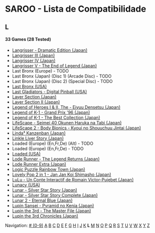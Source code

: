 # SAROO - Lista de Compatibilidade

## L

#### 33 Games (28 Tested)

- [Langrisser - Dramatic Edition (Japan)](../../Regions/Japan/T-2507G/01/README.md)
- [Langrisser III (Japan)](../../Regions/Japan/T-2502G/01/README.md)
- [Langrisser IV (Japan)](../../Regions/Japan/T-2505G/01/README.md)
- [Langrisser V - The End of Legend (Japan)](../../Regions/Japan/T-2509G/01/README.md)
- Last Bronx (Europe) - TODO
- Last Bronx (Japan) (Disc 1) (Arcade Disc) - TODO
- Last Bronx (Japan) (Disc 2) (Special Disc) - TODO
- [Last Bronx (USA)](../../Regions/USA/MK-81078/01/README.md)
- [Last Gladiators - Digital Pinball (USA)](../../Regions/USA/T-4804H/01/README.md)
- [Layer Section (Japan)](../../Regions/Japan/T-1101G/01/README.md)
- [Layer Section II (Japan)](../../Regions/Japan/T-26409G/01/README.md)
- [Legend of Heroes I & II, The - Eiyuu Densetsu (Japan)](../../Regions/Japan/T-37101G/01/README.md)
- [Legend of K-1 - Grand Prix '96 (Japan)](../../Regions/Japan/T-7503G/01/README.md)
- [Legend of K-1 - The Best Collection (Japan)](../../Regions/Japan/T-7501G/01/README.md)
- [LifeScape - Seimei 40 Okunen Haruka na Tabi (Japan)](../../Regions/Japan/T-26405G/01/README.md)
- [LifeScape 2 - Body Bionics - Kyoui no Shouuchuu Jintai (Japan)](../../Regions/Japan/T-26411G/01/README.md)
- [Linda³ Kanzenban (Japan)](../../Regions/Japan/T-2112G/01/README.md)
- [Linkle Liver Story (Japan)](../../Regions/Japan/GS-9055/01/README.md)
- Loaded (Europe) (En,Fr,De) (Alt) - TODO
- Loaded (Europe) (En,Fr,De) - TODO
- [Loaded (USA)](../../Regions/USA/T-12519H/01/README.md)
- [Lode Runner - The Legend Returns (Japan)](../../Regions/Japan/T-25101G/01/README.md)
- [Lode Runner Extra (Japan)](../../Regions/Japan/T-25103G/01/README.md)
- [Logic Puzzle Rainbow Town (Japan)](../../Regions/Japan/T-4303G/01/README.md)
- [Lovely Pop 2 in 1 - Jan Jan Koi Shimasho (Japan)](../../Regions/Japan/T-5801G/01/README.md)
- [LuLu - Un Conte Interactif de Romain Victor-Pujebet (Japan)](../../Regions/Japan/GS-9118/01/README.md)
- [Lunacy (USA)](../../Regions/USA/T-14403H/01/README.md)
- [Lunar - Silver Star Story (Japan)](../../Regions/Japan/T-27901G/01/README.md)
- [Lunar - Silver Star Story Complete (Japan)](../../Regions/Japan/T-27904G/01/README.md)
- [Lunar 2 - Eternal Blue (Japan)](../../Regions/Japan/T-27906G/01/README.md)
- [Lupin Sansei - Pyramid no Kenja (Japan)](../../Regions/Japan/T-2004G/01/README.md)
- [Lupin the 3rd - The Master File (Japan)](../../Regions/Japan/T-18801G/01/README.md)
- [Lupin the 3rd Chronicles (Japan)](../../Regions/Japan/T-18804G/01/README.md)

Navigation:
[# (0-9)](./09.md) [A](./A.md) [B](./B.md) [C](./C.md) [D](./D.md) [E](./E.md) [F](./F.md) [G](./G.md) [H](./H.md) [I](./I.md) [J](./J.md) [K](./K.md) **L** [M](./M.md) [N](./N.md) [O](./O.md) [P](./P.md) [Q](./Q.md) [R](./R.md) [S](./S.md) [T](./T.md) [U](./U.md) [V](./V.md) [W](./W.md) [X](./X.md) [Y](./Y.md) [Z](./Z.md)
